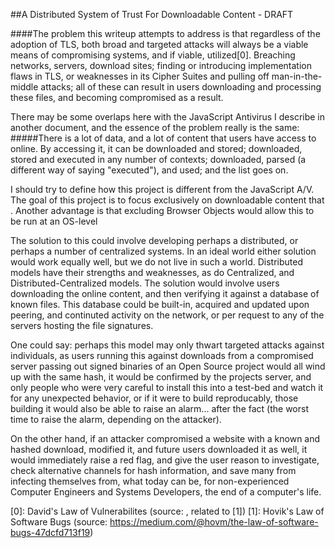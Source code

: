 ##A Distributed System of Trust For Downloadable Content - DRAFT

####The problem this writeup attempts to address is that regardless of the adoption of TLS, both broad and targeted attacks will always be a viable means of compromising systems, and if viable, utilized[0]. Breaching networks, servers, download sites; finding or introducing implementation flaws in TLS, or weaknesses in its Cipher Suites and pulling off man-in-the-middle attacks; all of these can result in users downloading and processing these files, and becoming compromised as a result.

There may be some overlaps here with the JavaScript Antivirus I describe in another document, and the essence of the problem really is the same:
#####There is a lot of data, and a lot of content that users have access to online. By accessing it, it can be downloaded and stored; downloaded, stored and executed in any number of contexts; downloaded, parsed (a different way of saying "executed"), and used; and the list goes on.

I should try to define how this project is different from the JavaScript A/V. The goal of this project is to focus exclusively on downloadable content that . Another advantage is that excluding Browser Objects would allow this to be run at an OS-level

The solution to this could involve developing perhaps a distributed, or perhaps a number of centralized systems. In an ideal world either solution would work equally well, but we do not live in such a world. Distributed models have their strengths and weaknesses, as do Centralized, and Distributed-Centralized models. The solution would involve users downloading the online content, and then verifying it against a database of known files. This database could be built-in, acquired and updated upon peering, and continuted activity on the network, or per request to any of the servers hosting the file signatures.


One could say: perhaps this model may only thwart targeted attacks against individuals, as users running this against downloads from a compromised server passing out signed binaries of an Open Source project would all wind up with the same hash, it would be confirmed by the projects server, and only people who were very careful to install this into a test-bed and watch it for any unexpected behavior, or if it were to build reproducably, those building it would also be able to raise an alarm... after the fact (the worst time to raise the alarm, depending on the attacker).

On the other hand, if an attacker compromised a website with a known and hashed download, modified it, and future users downloaded it as well, it would immediately raise a red flag, and give the user reason to investigate, check alternative channels for hash information, and save many from infecting themselves from, what today can be, for non-experienced Computer Engineers and Systems Developers, the end of a computer's life.

[0]: David's Law of Vulnerabilites (source: , related to [1])
[1]: Hovik's Law of Software Bugs (source: https://medium.com/@hovm/the-law-of-software-bugs-47dcfd713f19)

